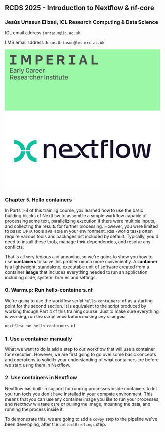## RCDS 2025 - Introduction to Nextflow & nf-core

### Jesús Urtasun Elizari, ICL Research Computing & Data Science

ICL email address `jurtasun@ic.ac.uk`

LMS email address `Jesus.Urtasun@lms.mrc.ac.uk`

<img src="/readme_figures/imperial_ecri.png">
<img src="/readme_figures/nextflow-logo.png">

### Chapter 5. Hello containers

In Parts 1-4 of this training course, you learned how to use the basic building blocks of Nextflow to assemble a simple workflow capable of processing some text, parallelizing execution if there were multiple inputs, and collecting the results for further processing. However, you were limited to basic UNIX tools available in your environment. Real-world tasks often require various tools and packages not included by default. Typically, you'd need to install these tools, manage their dependencies, and resolve any conflicts.

That is all very tedious and annoying, so we're going to show you how to use **containers** to solve this problem much more conveniently. A **container** is a lightweight, standalone, executable unit of software created from a container **image** that includes everything needed to run an application including code, system libraries and settings.

### 0. Warmup: Run hello-containers.nf

We're going to use the workflow script `hello-containers.nf` as a starting point for the second section. It is equivalent to the script produced by working through Part 4 of this training course. Just to make sure everything is working, run the script once before making any changes:

```bash
nextflow run hello_containers.nf
```

### 1. Use a container manually

What we want to do is add a step to our workflow that will use a container for execution. However, we are first going to go over some basic concepts and operations to solidify your understanding of what containers are before we start using them in Nextflow.

### 2. Use containers in Nextflow

Nextflow has built-in support for running processes inside containers to let you run tools you don't have installed in your compute environment. This means that you can use any container image you like to run your processes, and Nextflow will take care of pulling the image, mounting the data, and running the process inside it.

To demonstrate this, we are going to add a `cowpy` step to the pipeline we've been developing, after the `collectGreetings` step.